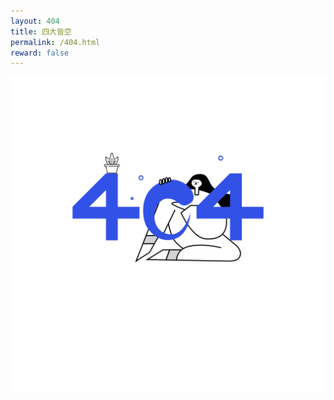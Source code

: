 ```yaml
---
layout: 404
title: 四大皆空
permalink: /404.html
reward: false
---
```


![404未找到访问页面](404%E6%9C%AA%E6%89%BE%E5%88%B0%E8%AE%BF%E9%97%AE%E9%A1%B5%E9%9D%A2.png)